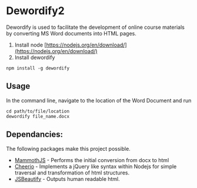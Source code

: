 # Dewordify2

Dewordify is used to facilitate the development of online course materials by converting MS Word documents into HTML pages.

1. Install node [https://nodejs.org/en/download/](https://nodejs.org/en/download/)
2. Install dewordify

```
npm install -g dewordify
```

## Usage
In the command line, navigate to the location of the Word Document and run

```
cd path/to/file/location
dewordify file_name.docx
```


## Dependancies:
The following packages make this project possible.
* [MammothJS](https://www.npmjs.com/package/mammoth) - Performs the initial conversion from docx to html
* [Cheerio](https://www.npmjs.com/package/cheerio) - Implements a jQuery like syntax within Nodejs for simple traversal and transformation of html structures.
* [JSBeautify](https://www.npmjs.com/package/js-beautify) - Outputs human readable html.
